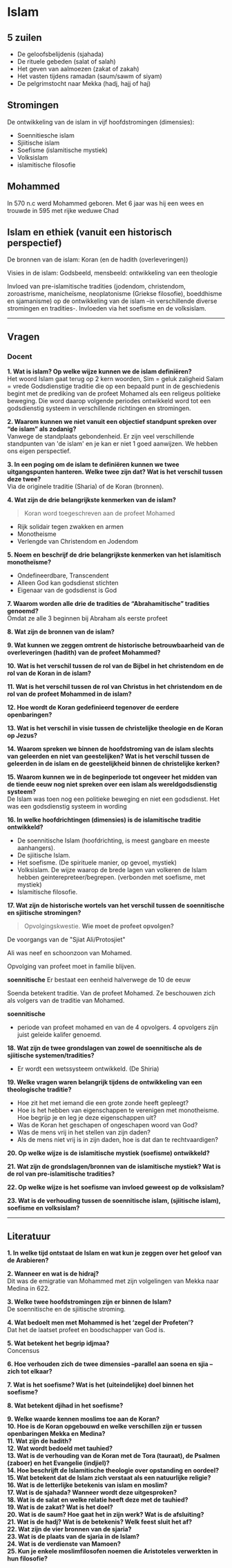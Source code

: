 # Islam
## 5 zuilen
- De geloofsbelijdenis (sjahada)
- De rituele gebeden (salat of salah)
- Het geven van aalmoezen (zakat of zakah)
- Het vasten tijdens ramadan (saum/sawm of siyam)
- De pelgrimstocht naar Mekka (hadj, hajj of haj)


## Stromingen
De ontwikkeling van de islam in vijf hoofdstromingen (dimensies):
- Soennitiesche islam
- Sjiitische islam
- Soefisme (islamitische mystiek)
- Volksislam
- islamitische filosofie

## Mohammed

In 570 n.c werd Mohammed geboren. Met 6 jaar was hij een wees en trouwde in 595 met rijke weduwe Chad

## Islam en ethiek (vanuit een historisch perspectief)

De bronnen van de islam: Koran (en de hadith (overleveringen))

Visies in de islam: Godsbeeld, mensbeeld: ontwikkeling van een theologie

Invloed van pre-islamitische tradities (jodendom, christendom, zoroastrisme, manicheïsme, neoplatonisme (Griekse filosofie), boeddhisme en sjamanisme) op de ontwikkeling van de islam –in verschillende diverse stromingen en tradities-. Invloeden via het soefisme en de volksislam.      


-------- 

## Vragen 

### Docent

**1. Wat is islam? Op welke wijze kunnen we de islam definiëren?**  
Het woord Islam gaat terug op 2 kern woorden, Sim = geluk zaligheid Salam = vrede
Godsdienstige traditie die op een bepaald punt in de geschiedenis begint met de prediking van de profeet Mohamed als een religeus politieke beweging. Die word daarop volgende periodes ontwikkeld word tot een godsdienstig systeem in verschillende richtingen en stromingen.

**2. Waarom kunnen we niet vanuit een objectief standpunt spreken over “de islam” als zodanig?**  
Vanwege de standplaats gebondenheid. Er zijn veel verschillende standpunten van 'de islam' en je kan er niet 1 goed aanwijzen. We hebben ons eigen perspectief.

**3. In een poging om de islam te definiëren kunnen we twee uitgangspunten hanteren. Welke twee zijn dat? Wat is het verschil tussen deze twee?**  
Via de originele traditie (Sharia) of de Koran (bronnen).

**4. Wat zijn de drie belangrijkste kenmerken van de islam?**  

> Koran word toegeschreven aan de profeet Mohamed 

* Rijk solidair tegen zwakken en armen
* Monotheisme 
* Verlengde van Christendom en Jodendom

**5. Noem en beschrijf de drie belangrijkste kenmerken van het islamitisch monotheïsme?**  
* Ondefineerdbare, Transcendent
* Alleen God kan godsdienst stichten
* Eigenaar van de godsdienst is God

**7. Waarom worden alle drie de tradities de “Abrahamitische” tradities genoemd?**    
Omdat ze alle 3 beginnen bij Abraham als eerste profeet

**8. Wat zijn de bronnen van de islam?**  

**9. Wat kunnen we zeggen omtrent de historische betrouwbaarheid van de overleveringen (hadith) van de profeet Mohammed?**  

**10. Wat is het verschil tussen de rol van de Bijbel in het christendom en de rol van de Koran in de islam?**  

**11. Wat is het verschil tussen de rol van Christus in het christendom en de rol van de profeet Mohammed in de islam?**  

**12. Hoe wordt de Koran gedefinieerd tegenover de eerdere openbaringen?**  

**13. Wat is het verschil in visie tussen de christelijke theologie en de Koran op Jezus?**  

**14. Waarom spreken we binnen de hoofdstroming van de islam slechts van geleerden en niet van geestelijken? Wat is het verschil tussen de geleerden in de islam en de geestelijkheid binnen de christelijke kerken?**  

**15. Waarom kunnen we in de beginperiode tot ongeveer het midden van de tiende eeuw nog niet spreken over een islam als wereldgodsdienstig systeem?**  
De Islam was toen nog een politieke beweging en niet een godsdienst. Het was een godsdienstig systeem in wording

**16. In welke hoofdrichtingen (dimensies) is de islamitische traditie ontwikkeld?**  
- De soennitische Islam (hoofdrichting, is meest gangbare en meeste aanhangers).
- De sjiitische Islam.
- Het soefisme. (De spirituele manier, op gevoel, mystiek)
- Volksislam. De wijze waarop de brede lagen van volkeren de Islam hebben geinterepreteer/begrepen. (verbonden met soefisme, met mystiek)
- Islamitische filosofie. 

**17. Wat zijn de historische wortels van het verschil tussen de soennitische en sjiitische stromingen?**  

> Opvolgingskwestie. __Wie moet de profeet opvolgen?__

De voorgangs van de "Sjiat Ali/Protosjiet"

Ali was neef en schoonzoon van Mohamed. 

Opvolging van profeet moet in familie blijven. 

__soennitische__
Er bestaat een eenheid halverwege de 10 de eeuw 

Soenda betekent traditie. Van de profeet Mohamed. Ze beschouwen zich als volgers van de traditie van Mohamed. 

__soennitische__ 
- periode van profeet mohamed en van de 4 opvolgers. 4 opvolgers zijn juist geleide kalifer genoemd.

**18. Wat zijn de twee grondslagen van zowel de soennitische als de sjiitische systemen/tradities?**  

- Er wordt een wetssysteem ontwikkeld. (De Shiria)

**19. Welke vragen waren belangrijk tijdens de ontwikkeling van een theologische traditie?**  
- Hoe zit het met iemand die een grote zonde heeft gepleegt?
- Hoe is het hebben van eigenschappen te verenigen met monotheisme. Hoe begrijp je en leg je deze eigenschappen uit?
- Was de Koran het geschapen of ongeschapen woord van God?
- Was de mens vrij in het stellen van zijn daden?
 - Als de mens niet vrij is in zijn daden, hoe is dat dan te rechtvaardigen?
 
**20. Op welke wijze is de islamitische mystiek (soefisme) ontwikkeld?**  

**21. Wat zijn de grondslagen/bronnen van de islamitische mystiek? Wat is de rol van pre-islamitische tradities?**  

**22. Op welke wijze is het soefisme van invloed geweest op de volksislam?**  

**23. Wat is de verhouding tussen de soennitische islam, (sjiitische islam), soefisme en volksislam?**  


--------- 


## Literatuur
**1. In welke tijd ontstaat de Islam en wat kun je zeggen over het geloof van de Arabieren?**  

**2. Wanneer en wat is de hidraj?**  
Dit was de emigratie van Mohammed met zijn volgelingen van Mekka naar Medina in 622. 

**3. Welke twee hoofdstromingen zijn er binnen de Islam?**  
De soennitische en de sjiitische stroming.

**4. Wat bedoelt men met Mohammed is het ‘zegel der Profeten’?**  
Dat het de laatset profeet en boodschapper van God is. 

**5. Wat betekent het begrip idjmaa?**  
Concensus

**6. Hoe verhouden zich de twee dimensies –parallel aan soena en sjia – zich tot elkaar?**  

**7. Wat is het soefisme? Wat is het (uiteindelijke) doel binnen het soefisme?**

**8. Wat betekent djihad in het soefisme?**  


**9. Welke waarde kennen moslims toe aan de Koran?**  
**10. Hoe is de Koran opgebouwd en welke verschillen zijn er tussen openbaringen Mekka en Medina?**  
**11. Wat zijn de hadith?**  
**12. Wat wordt bedoeld met tauhied?**  
**13. Wat is de verhouding van de Koran met de Tora (tauraat), de Psalmen (zaboer) en het Evangelie (indjiel)?**  
**14. Hoe beschrijft de Islamitische theologie over opstanding en oordeel?**  
**15. Wat betekent dat de Islam zich verstaat als een natuurlijke religie?**  
**16. Wat is de letterlijke betekenis van islam en moslim?**  
**17. Wat is de sjahada? Wanneer wordt deze uitgesproken?**  
**18. Wat is de salat en welke relatie heeft deze met de tauhied?**  
**19. Wat is de zakat? Wat is het doel?**  
**20. Wat is de saum? Hoe gaat het in zijn werk? Wat is de afsluiting?**  
**21. Wat is de hadj? Wat is de betekenis? Welk feest sluit het af?**  
**22. Wat zijn de vier bronnen van de sjaria?**   
**23. Wat is de plaats van de sjaria in de Islam?**  
**24. Wat is de verdienste van Mamoen?**  
**25. Kun je enkele moslimfilosofen noemen die Aristoteles verwerkten in hun filosofie?**  
